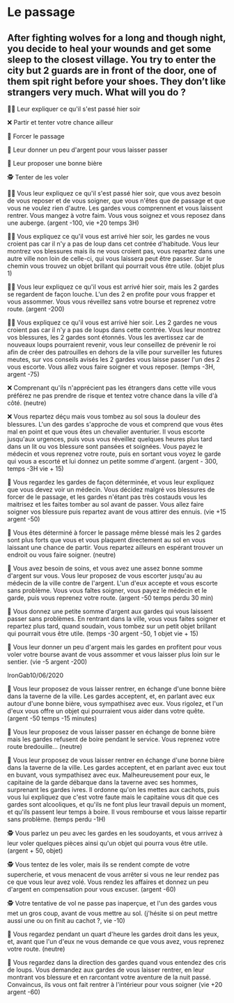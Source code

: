 # Le passage
## After fighting wolves for a long and though night, you decide to heal your wounds and get some sleep to the closest village. You try to enter the city but 2 guards are in front of the door, one of them spit right before your shoes. They don’t like strangers very much. What will you do ?

:man_shrugging: Leur expliquer ce qu'il s'est passé hier soir

:x: Partir et tenter votre chance ailleur

:muscle: Forcer le passage

:money_with_wings: Leur donner un peu d'argent pour vous laisser passer

:beer: Leur proposer une bonne bière

:detective: Tenter de les voler

:man_shrugging: Vous leur expliquez ce qu'il s'est passé hier soir, que vous avez besoin de vous reposer et de vous soigner, que vous n'êtes que de passage et que vous ne voulez rien d'autre. Les gardes vous comprennent et vous laissent rentrer. Vous mangez à votre faim. Vous vous soignez et vous reposez dans une auberge. (argent -100, vie +20 temps 3H)

:man_shrugging: Vous expliquez ce qu'il vous est arrivé hier soir, les gardes ne vous croient pas car il n'y a pas de loup dans cet contrée d'habitude. Vous leur montrez vos blessures mais ils ne vous croient pas, vous repartez  dans une autre ville non loin de celle-ci, qui vous laissera peut être passer. Sur le chemin vous trouvez un objet brillant qui pourrait vous être utile. (objet plus 1)

:man_shrugging: Vous leur expliquez ce qu'il vous est arrivé hier soir, mais les 2 gardes se regardent de façon louche. L'un des 2 en profite pour vous frapper et vous assommer. Vous vous réveillez sans votre bourse et reprenez votre route. (argent -200)

:man_shrugging: Vous expliquez ce qu'il vous est arrivé hier soir. Les 2 gardes ne vous croient pas car il n'y a pas de loups dans cette contrée. Vous leur montrez vos blessures, les 2 gardes sont étonnés. Vous les avertissez car de nouveaux loups pourraient revenir, vous leur conseillez de prévenir le roi  afin de créer des patrouilles en dehors de la ville pour surveiller les futures meutes, sur vos conseils avisés les 2 gardes vous laisse passer l'un des 2 vous escorte. Vous allez vous faire soigner et vous reposer. (temps -3H, argent -75)

:x: Comprenant qu'ils n'apprécient pas les étrangers dans cette ville vous préférez ne pas prendre de risque et tentez votre chance dans la ville d'à côté. (neutre)

:x: Vous repartez déçu mais vous tombez au sol sous la douleur des blessures. L'un des gardes s'approche de vous et comprend que vous êtes mal en point et que vous êtes un chevalier aventurier. Il vous escorte jusqu'aux urgences, puis vous vous réveillez quelques heures plus tard dans un lit ou vos blessure sont pansées et soignées. Vous payez le médecin et vous reprenez votre route, puis en sortant vous voyez le garde qui vous a escorté et lui donnez un petite somme d'argent. (argent - 300, temps -3H vie + 15)

:muscle: Vous regardez les gardes de façon déterminée, et vous leur expliquez que vous devez voir un médecin. Vous décidez malgré vos blessures de forcer de le passage, et les gardes n'étant pas très costauds vous les maitrisez et les faites tomber au sol avant de passer. Vous allez faire soigner vos blessure puis repartez avant de vous attirer des ennuis. (vie +15 argent -50)

:muscle: Vous êtes déterminé à forcer le passage même blessé mais les 2 gardes sont plus forts que vous et vous plaquent directement au sol en vous laissant une chance de partir. Vous repartez ailleurs en espérant trouver un endroit ou vous faire soigner. (neutre)

:money_with_wings: Vous avez besoin de soins, et vous avez une assez bonne somme d'argent sur vous. Vous leur proposez de vous escorter jusqu'au au médecin de la ville contre de l'argent. L'un d'eux accepte et vous escorte sans problème. Vous vous faîtes soigner, vous payez le médecin et le garde, puis vous reprenez votre route. (argent -50 temps perdu 30 min)

:money_with_wings: Vous donnez une petite somme d'argent aux gardes qui vous laissent passer sans problèmes. En rentrant dans la ville, vous vous faites soigner et repartez plus tard, quand soudain, vous tombez sur un petit objet brillant qui pourrait vous être utile. (temps -30 argent -50, 1 objet vie + 15)

:money_with_wings: Vous leur donner un peu d'argent mais les gardes en profitent pour vous voler votre bourse avant de vous assommer et vous laisser plus loin sur le sentier. (vie -5 argent -200)

IronGab10/06/2020

:beer: Vous leur proposez de vous laisser rentrer, en échange d'une bonne bière dans la taverne de la ville. Les gardes acceptent, et, en parlant avec eux autour d'une bonne bière, vous sympathisez avec eux. Vous rigolez, et l'un d'eux vous offre un objet qui pourraient vous aider dans votre quête. (argent -50 temps -15 minutes)

:beer: Vous leur proposez de vous laisser passer en échange de bonne bière mais les gardes refusent de boire pendant le service. Vous reprenez votre route bredouille... (neutre)

:beer: Vous leur proposez de vous laisser rentrer en échange d'une bonne bière dans la taverne de la ville. Les gardes acceptent, et en parlant avec eux tout en buvant, vous sympathisez avec eux. Malheureusement pour eux, le capitaine de la garde débarque dans la taverne avec ses hommes, surprenant les gardes ivres. Il ordonne qu'on les mettes aux cachots, puis vous lui expliquez que c'est votre faute mais le capitaine vous dit que ces gardes sont alcooliques, et qu'ils ne font plus leur travail depuis un moment, et qu'ils passent leur temps à boire. Il vous rembourse et vous laisse repartir sans problème. (temps perdu -1H)

:detective: Vous parlez un peu avec les gardes en les soudoyants, et vous arrivez à leur voler quelques pièces ainsi qu'un objet qui pourra vous être utile. (argent + 50, objet)

:detective: Vous tentez de les voler, mais ils se rendent compte de votre supercherie, et vous menacent de vous arrêter si vous ne leur rendez pas ce que vous leur avez volé. Vous rendez les affaires et donnez un peu d'argent en compensation pour vous excuser. (argent -60)

:detective: Votre tentative de vol ne passe pas inaperçue, et l'un des gardes vous met un gros coup, avant de vous mettre au sol. (j'hésite si on peut mettre aussi une ou on finit au cachot ?, vie -10)

🚶 Vous regardez pendant un quart d'heure les gardes droit dans les yeux, et, avant que l'un d'eux ne vous demande ce que vous avez, vous reprenez votre route. (neutre)

🚶 Vous regardez dans la direction des gardes quand vous entendez des cris de loups. Vous demandez aux gardes de vous laisser rentrer, en leur montrant vos blessure et en rarcontant votre aventure de la nuit passé. Convaincus, ils vous ont fait rentrer à l'intérieur pour vous soigner (vie +20 argent -60)
